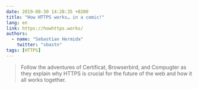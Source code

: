 ```yaml
---
date: 2019-08-30 14:28:35 +0200
title: "How HTTPS works… in a comic!"
lang: en
link: https://howhttps.works/
authors:
  - name: "Sebastian Hermida"
    twitter: "sbastn"
tags: [HTTPS]
---
```


> Follow the adventures of Certificat, Browserbird, and Compugter as they explain why HTTPS is crucial for the future of the web and how it all works together.
